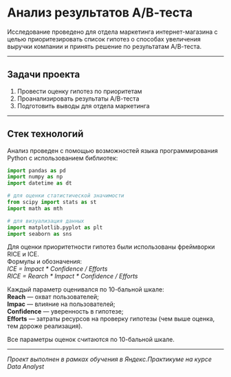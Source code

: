 # Анализ результатов А/В-теста
Исследование проведено для отдела маркетинга интернет-магазина с целью приоритезировать список гипотез о способах увеличения выручки компании и принять решение по результатам А/В-теста. 
___  
## Задачи проекта  
1. Провести оценку гипотез по приоритетам
2. Проанализировать результаты А/В-теста
3. Подготовить выводы для отдела маркетинга
____
## Стек технологий
Анализ проведен с помощью возможностей языка программирования Python с использованием библиотек:
```python
import pandas as pd  
import numpy as np  
import datetime as dt 

# для оценки статистической значимости 
from scipy import stats as st  
import math as mth  

# для визуализация данных
import matplotlib.pyplot as plt  
import seaborn as sns
```
Для оценки приоритетности гипотез были использованы фреймворки RICE и ICE.  
Формулы и обозначения:  
*ICE = Impact * Confidence / Efforts*  
*RICE = Rearch * Impact * Confidence / Efforts*

Каждый параметр оценивался по 10-бальной шкале:   
**Reach** — охват пользователей;  
**Impac** — влияние на пользователей;  
**Confidence** — уверенность в гипотезе;  
**Efforts** — затраты ресурсов на проверку гипотезы (чем выше оценка, тем дороже реализация).  
  
Все параметры оценок считаются по 10-бальной шкале.
___
 
*Проект выполнен в рамках обучения в Яндекс.Практикуме на курсе Data Analyst*